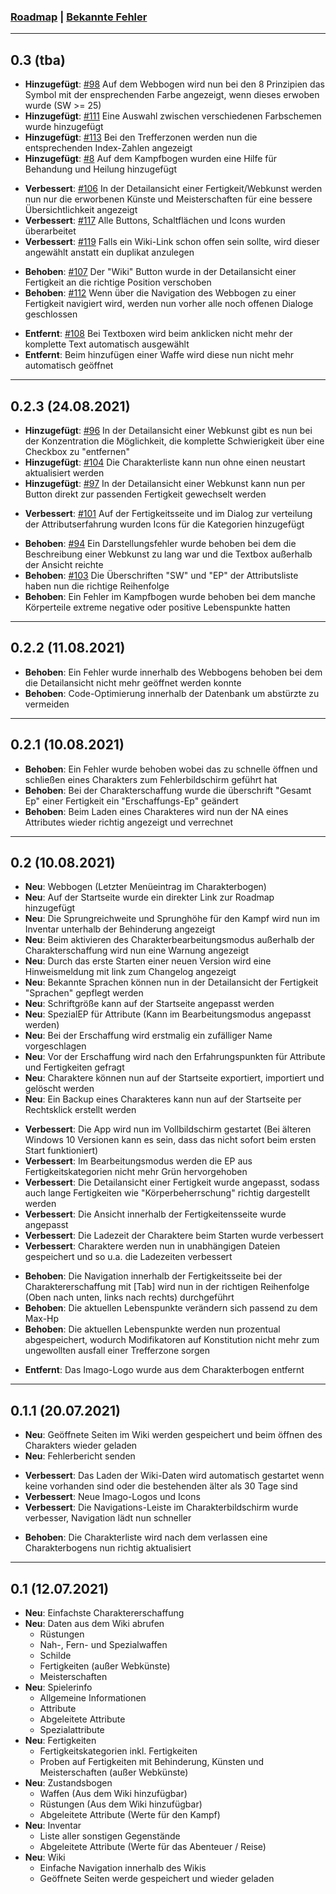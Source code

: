 ### [Roadmap](https://github.com/christophergoltz/imago-app/blob/develop/ROADMAP.md) | [Bekannte Fehler](https://github.com/christophergoltz/imago-app/issues?q=is%3Aissue+is%3Aopen+label%3Abug)
---
## 0.3 (tba)

- **Hinzugefügt**: [#98](https://github.com/christophergoltz/imago-app/issues/98) Auf dem Webbogen wird nun bei den 8 Prinzipien das Symbol mit der ensprechenden Farbe angezeigt, wenn dieses erwoben wurde (SW >= 25)
- **Hinzugefügt**: [#111](https://github.com/christophergoltz/imago-app/issues/111) Eine Auswahl zwischen verschiedenen Farbschemen wurde hinzugefügt
- **Hinzugefügt**: [#113](https://github.com/christophergoltz/imago-app/issues/113) Bei den Trefferzonen werden nun die entsprechenden Index-Zahlen angezeigt
- **Hinzugefügt**: [#8](https://github.com/christophergoltz/imago-app/issues/8) Auf dem Kampfbogen wurden eine Hilfe für Behandung und Heilung hinzugefügt

<!-- -->

- **Verbessert**: [#106](https://github.com/christophergoltz/imago-app/issues/106) In der Detailansicht einer Fertigkeit/Webkunst werden nun nur die erworbenen Künste und Meisterschaften für eine bessere Übersichtlichkeit angezeigt
- **Verbessert**: [#117](https://github.com/christophergoltz/imago-app/issues/117) Alle Buttons, Schaltflächen und Icons wurden überarbeitet
- **Verbessert**: [#119](https://github.com/christophergoltz/imago-app/issues/119) Falls ein Wiki-Link schon offen sein sollte, wird dieser angewählt anstatt ein duplikat anzulegen

<!-- -->

- **Behoben**: [#107](https://github.com/christophergoltz/imago-app/issues/107) Der "Wiki" Button wurde in der Detailansicht einer Fertigkeit an die richtige Position verschoben
- **Behoben**: [#112](https://github.com/christophergoltz/imago-app/issues/112) Wenn über die Navigation des Webbogen zu einer Fertigkeit navigiert wird, werden nun vorher alle noch offenen Dialoge geschlossen

<!-- -->

- **Entfernt**: [#108](https://github.com/christophergoltz/imago-app/issues/108) Bei Textboxen wird beim anklicken nicht mehr der komplette Text automatisch ausgewählt
- **Entfernt**: Beim hinzufügen einer Waffe wird diese nun nicht mehr automatisch geöffnet

---
## 0.2.3 (24.08.2021)

- **Hinzugefügt**: [#96](https://github.com/christophergoltz/imago-app/issues/96) In der Detailansicht einer Webkunst gibt es nun bei der Konzentration die Möglichkeit, die komplette Schwierigkeit über eine Checkbox zu "entfernen"
- **Hinzugefügt**: [#104](https://github.com/christophergoltz/imago-app/issues/104) Die Charakterliste kann nun ohne einen neustart aktualisiert werden
- **Hinzugefügt**: [#97](https://github.com/christophergoltz/imago-app/issues/97) In der Detailansicht einer Webkunst kann nun per Button direkt zur passenden Fertigkeit gewechselt werden

<!-- -->

- **Verbessert**: [#101](https://github.com/christophergoltz/imago-app/issues/101) Auf der Fertigkeitsseite und im Dialog zur verteilung der Attributserfahrung wurden Icons für die Kategorien hinzugefügt

<!-- -->

- **Behoben**: [#94](https://github.com/christophergoltz/imago-app/issues/94) Ein Darstellungsfehler wurde behoben bei dem die Beschreibung einer Webkunst zu lang war und die Textbox außerhalb der Ansicht reichte
- **Behoben**: [#103](https://github.com/christophergoltz/imago-app/issues/103) Die Überschriften "SW" und "EP" der Attributsliste haben nun die richtige Reihenfolge
- **Behoben**: Ein Fehler im Kampfbogen wurde behoben bei dem manche Körperteile extreme negative oder positive Lebenspunkte hatten

---
## 0.2.2 (11.08.2021)

- **Behoben**: Ein Fehler wurde innerhalb des Webbogens behoben bei dem die Detailansicht nicht mehr geöffnet werden konnte
- **Behoben**: Code-Optimierung innerhalb der Datenbank um abstürzte zu vermeiden

---
## 0.2.1 (10.08.2021)

- **Behoben**: Ein Fehler wurde behoben wobei das zu schnelle öffnen und schließen eines Charakters zum Fehlerbildschirm geführt hat
- **Behoben**: Bei der Charakterschaffung wurde die überschrift "Gesamt Ep" einer Fertigkeit ein "Erschaffungs-Ep" geändert
- **Behoben**: Beim Laden eines Charakteres wird nun der NA eines Attributes wieder richtig angezeigt und verrechnet

---
## 0.2 (10.08.2021)

- **Neu**: Webbogen (Letzter Menüeintrag im Charakterbogen)
- **Neu**: Auf der Startseite wurde ein direkter Link zur Roadmap hinzugefügt
- **Neu**: Die Sprungreichweite und Sprunghöhe für den Kampf wird nun im Inventar unterhalb der Behinderung angezeigt
- **Neu**: Beim aktivieren des Charakterbearbeitungsmodus außerhalb der Charakterschaffung wird nun eine Warnung angezeigt
- **Neu**: Durch das erste Starten einer neuen Version wird eine Hinweismeldung mit link zum Changelog angezeigt
- **Neu**: Bekannte Sprachen können nun in der Detailansicht der Fertigkeit "Sprachen" gepflegt werden
- **Neu**: Schriftgröße kann auf der Startseite angepasst werden
- **Neu**: SpezialEP für Attribute (Kann im Bearbeitungsmodus angepasst werden)
- **Neu**: Bei der Erschaffung wird erstmalig ein zufälliger Name vorgeschlagen
- **Neu**: Vor der Erschaffung wird nach den Erfahrungspunkten für Attribute und Fertigkeiten gefragt
- **Neu**: Charaktere können nun auf der Startseite exportiert, importiert und gelöscht werden
- **Neu**: Ein Backup eines Charakteres kann nun auf der Startseite per Rechtsklick erstellt werden

<!-- -->

- **Verbessert**: Die App wird nun im Vollbildschirm gestartet (Bei älteren Windows 10 Versionen kann es sein, dass das nicht sofort beim ersten Start funktioniert)
- **Verbessert**: Im Bearbeitungsmodus werden die EP aus Fertigkeitskategorien nicht mehr Grün hervorgehoben
- **Verbessert**: Die Detailansicht einer Fertigkeit wurde angepasst, sodass auch lange Fertigkeiten wie "Körperbeherrschung" richtig dargestellt werden
- **Verbessert**: Die Ansicht innerhalb der Fertigkeitensseite wurde angepasst
- **Verbessert**: Die Ladezeit der Charaktere beim Starten wurde verbessert
- **Verbessert**: Charaktere werden nun in unabhängigen Dateien gespeichert und so u.a. die Ladezeiten verbessert

<!-- -->

- **Behoben**: Die Navigation innerhalb der Fertigkeitsseite bei der Charaktererschaffung mit [Tab] wird nun in der richtigen Reihenfolge (Oben nach unten, links nach rechts) durchgeführt
- **Behoben**: Die aktuellen Lebenspunkte verändern sich passend zu dem Max-Hp
- **Behoben**: Die aktuellen Lebenspunkte werden nun prozentual abgespeichert, wodurch Modifikatoren auf Konstitution nicht mehr zum ungewollten ausfall einer Trefferzone sorgen

<!-- -->

- **Entfernt**: Das Imago-Logo wurde aus dem Charakterbogen entfernt

---
## 0.1.1 (20.07.2021)

- **Neu**: Geöffnete Seiten im Wiki werden gespeichert und beim öffnen des Charakters wieder geladen
- **Neu**: Fehlerbericht senden
  
<!-- -->
 
- **Verbessert**: Das Laden der Wiki-Daten wird automatisch gestartet wenn keine vorhanden sind oder die bestehenden älter als 30 Tage sind
- **Verbessert**: Neue Imago-Logos und Icons
- **Verbessert**: Die Navigations-Leiste im Charakterbildschirm wurde verbesser, Navigation lädt nun schneller

<!-- -->

- **Behoben**: Die Charakterliste wird nach dem verlassen eine Charakterbogens nun richtig aktualisiert

--- 
## 0.1 (12.07.2021)
- **Neu**: Einfachste Charaktererschaffung
- **Neu**: Daten aus dem Wiki abrufen
    - Rüstungen
    - Nah-, Fern- und Spezialwaffen
    - Schilde
    - Fertigkeiten (außer Webkünste)
    - Meisterschaften
- **Neu**: Spielerinfo
    - Allgemeine Informationen
    - Attribute
    - Abgeleitete Attribute
    - Spezialattribute
- **Neu**: Fertigkeiten
    - Fertigkeitskategorien inkl. Fertigkeiten
    - Proben auf Fertigkeiten mit Behinderung, Künsten und Meisterschaften (außer Webkünste)
- **Neu**: Zustandsbogen
    - Waffen (Aus dem Wiki hinzufügbar)
    - Rüstungen (Aus dem Wiki hinzufügbar)
    - Abgeleitete Attribute (Werte für den Kampf)
- **Neu**: Inventar
    - Liste aller sonstigen Gegenstände
    - Abgeleitete Attribute (Werte für das Abenteuer / Reise)
- **Neu**: Wiki
    - Einfache Navigation innerhalb des Wikis
    - Geöffnete Seiten werde gespeichert und wieder geladen